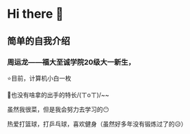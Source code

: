 # Hi there 👋

<!--
**zhou-yun-long/zhou-yun-long** is a ✨ _special_ ✨ repository because its `README.md` (this file) appears on your GitHub profile.

Here are some ideas to get you started:

- 🔭 I’m currently working on ...
- 🌱 I’m currently learning ...
- 👯 I’m looking to collaborate on ...
- 🤔 I’m looking for help with ...
- 💬 Ask me about ...
- 📫 How to reach me: ...
- 😄 Pronouns: ...
- ⚡ Fun fact: ...
-->
## 简单的自我介绍

### 周运龙——福大至诚学院20级大一新生，

⭐目前，计算机小白一枚

🌙也没有啥拿的出手的特长/(ㄒoㄒ)/~~

虽然我很菜，但是我会努力去学习的😶

热爱打篮球，打乒乓球，喜欢健身（虽然好多年没有锻炼过了的😥）
